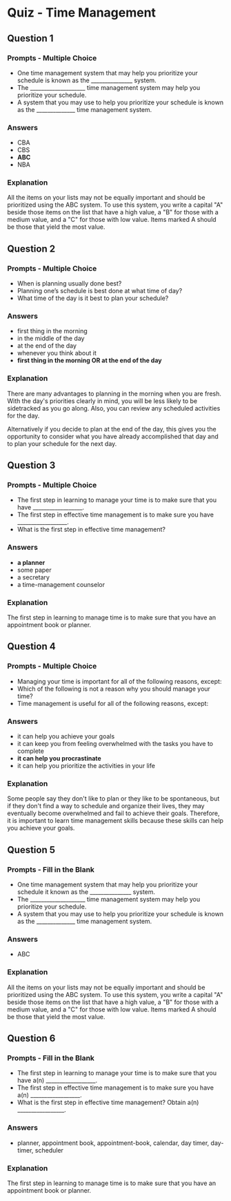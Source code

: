 # Quiz - Time Management

## Question 1

### Prompts - Multiple Choice
+ One time management system that may help you prioritize your schedule is known as the _______________ system.
+ The ____________________ time management system may help you prioritize your schedule.
+ A system that you may use to help you prioritize your schedule is known as the ______________ time management system.

### Answers
+ CBA
+ CBS
+ __ABC__
+ NBA

### Explanation
All the items on your lists may not be equally important and should be prioritized using the ABC system. To use this system, you write a capital "A" beside those items on the list that have a high value, a "B" for those with a medium value, and a "C" for those with low value. Items marked A should be those that yield the most value.

## Question 2

### Prompts - Multiple Choice
+ When is planning usually done best?
+ Planning one’s schedule is best done at what time of day?
+ What time of the day is it best to plan your schedule?

### Answers
+ first thing in the morning
+ in the middle of the day
+ at the end of the day
+ whenever you think about it
+ __first thing in the morning OR at the end of the day__

### Explanation
There are many advantages to planning in the morning when you are fresh. With the day's priorities clearly in mind, you will be less likely to be sidetracked as you go along. Also, you can review any scheduled activities for the day.

Alternatively if you decide to plan at the end of the day, this gives you the opportunity to consider what you have already accomplished that day and to plan your schedule for the next day.

## Question 3

### Prompts - Multiple Choice
+ The first step in learning to manage your time is to make sure that you have __________________.
+ The first step in effective time management is to make sure you have __________________.
+ What is the first step in effective time management?

### Answers
+ __a planner__
+ some paper
+ a secretary
+ a time-management counselor

### Explanation
The first step in learning to manage time is to make sure that you have an appointment book or planner.

## Question 4

### Prompts - Multiple Choice
+ Managing your time is important for all of the following reasons, except:
+ Which of the following is not a reason why you should manage your time?
+ Time management is useful for all of the following reasons, except:

### Answers
+ it can help you achieve your goals
+ it can keep you from feeling overwhelmed with the tasks you have to complete
+ __it can help you procrastinate__
+ it can help you prioritize the activities in your life

### Explanation
Some people say they don't like to plan or they like to be spontaneous, but if they don't find a way to schedule and organize their lives, they may eventually become overwhelmed and fail to achieve their goals. Therefore, it is important to learn time management skills because these skills can help you achieve your goals.

## Question 5

### Prompts - Fill in the Blank
+ One time management system that may help you prioritize your schedule it known as the _______________ system.
+ The ____________________ time management system may help you prioritize your schedule.
+ A system that you may use to help you prioritize your schedule is known as the ______________ time management system.

### Answers
+ ABC

### Explanation
All the items on your lists may not be equally important and should be prioritized using the ABC system. To use this system, you write a capital "A" beside those items on the list that have a high value, a "B" for those with a medium value, and a "C" for those with low value. Items marked A should be those that yield the most value.

## Question 6

### Prompts - Fill in the Blank
+ The first step in learning to manage your time is to make sure that you have a(n) __________________.
+ The first step in effective time management is to make sure you have a(n) __________________.
+ What is the first step in effective time management? Obtain a(n) _________________.

### Answers
+ planner, appointment book, appointment-book, calendar, day timer, day-timer, scheduler

### Explanation
The first step in learning to manage time is to make sure that you have an appointment book or planner.

